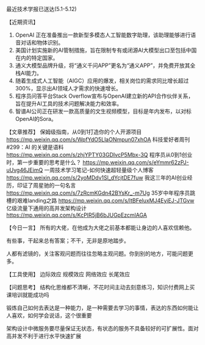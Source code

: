 最近技术学报已送达(5.1-5.12)

【近期资讯】
1. OpenAI 正在准备推出一款新型多模态人工智能数字助理，该助理能够进行语音对话和物体识别。
2. 美国计划实施新的AI管制措施，旨在限制专有或闭源AI大模型出口至包括中国在内的特定国家。
3. 通义大模型品牌升级，将“通义千问APP”更名为“通义APP”，并免费开放其全栈AI能力。
4. 随着生成式人工智能（AIGC）应用的爆发，相关岗位的需求同比增长超过300%，显示出AI领域人才需求的快速增长。
5. 程序员问答平台Stack Overflow宣布与OpenAI建立新的API合作伙伴关系，旨在提升AI工具的技术问题解决能力和效率。
6. 智谱AI公司正在研发一款高质量的文生视频模型，目标是年内发布，以对标OpenAI的Sora。

【文章推荐】
保姆级指南，从0到1打造你的个人开源项目
https://mp.weixin.qq.com/s/WpfYdO5LlaONmpun07xhOA
科技爱好者周刊#299：AI 的关键是语料
https://mp.weixin.qq.com/s/zhjYPTY03GDIvcP5Mbx-3Q
程序员从0到1创业时，第一步重要的思考是什么？
https://mp.weixin.qq.com/s/eYmmr62zPJ-uUvg46JEimQ
一周技术学习笔记-如何快速超轻量级个人博客
https://mp.weixin.qq.com/s/2yoMDdv1Sl_dYcjtDE7fuw
我这三年的AI创业经历，印证了周星驰的一句名言
https://mp.weixin.qq.com/s/7zRcmKGdn42BYsKr_-m7Ug
35岁中年程序员跳槽的艰难landing之路
https://mp.weixin.qq.com/s/ltBFeluxMJ4EyiEJ-JTGvw
亿级流量下通用的高并发架构设计
https://mp.weixin.qq.com/s/KcPIR5jB6bJUGpEzcmlAGA

【今日一言】
所有的大佬，在他成为大佬之前基本都能让身边的人喜欢信赖他。

有些事，干起来总有答案；不干，无非是原地踏步。

人都有滤镜的，关注客观问题而往往忽略主观问题。你到别的地方，可能问题更多。

【工具使用】
边际效应
规模效应
网络效应
长尾效应

【问题思考】
结构化思维都不清晰，不花时间主动去刻意练习，知识付费网上买课培训就能成功吗

锻炼自己如何去表达是一种能力，是一种需要去学习的事情，表达的东西如何能让人喜欢，如何学会说话，这个很重要

架构设计中微服务要尽量保证无状态，有状态的服务不具备较好的可扩展性。面对高并发不利于进行水平快速扩展